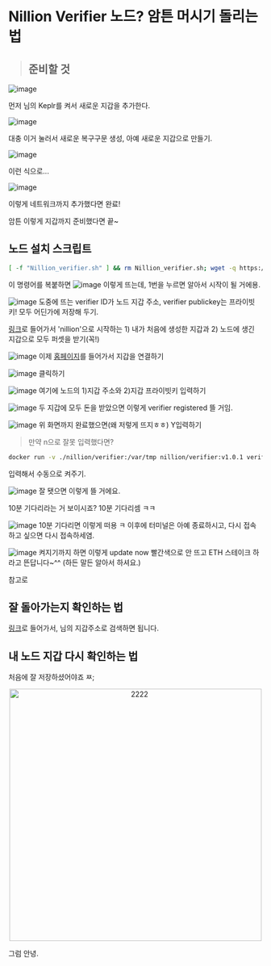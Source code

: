# Nillion Verifier 노드? 암튼 머시기 돌리는 법
>## 준비할 것
![image](https://github.com/user-attachments/assets/1ab58b9b-7877-4277-94dc-5a7ac7febfb2)

먼저 님의 Keplr를 켜서 새로운 지갑을 추가한다. 

![image](https://github.com/user-attachments/assets/ee9df66a-44f3-4ab1-ac3d-0f1eab5a296c)

대충 이거 눌러서 새로운 복구구문 생성, 아예 새로운 지갑으로 만들기.

![image](https://github.com/user-attachments/assets/b1a43009-5855-4a1d-a43b-5a6afa0a5472)

이런 식으로... 

![image](https://github.com/user-attachments/assets/bcc2f3e7-442a-45b7-be72-b4aa2e5ecb92)

이렇게 네트워크까지 추가했다면 완료!

암튼 이렇게 지갑까지 준비했다면 끝~
## 노드 설치 스크립트
```bash
[ -f "Nillion_verifier.sh" ] && rm Nillion_verifier.sh; wget -q https://raw.githubusercontent.com/byonjuk/nillion_verifier/refs/heads/main/Nillion_verifier.sh && chmod +x Nillion_verifier.sh && ./Nillion_verifier.sh
```
이 명령어를 복붙하면
![image](https://github.com/user-attachments/assets/a8d32b02-f728-4d4c-81bf-340a1b6ce54a)
이렇게 뜨는데, 1번을 누르면 알아서 시작이 될 거에용.

![image](https://github.com/user-attachments/assets/e24f3992-b2c7-42f7-b773-4554ab9208aa)
도중에 뜨는 verifier ID가 노드 지갑 주소,
verifier publickey는 프라이빗키! 모두 어딘가에 저장해 두기.

[링크](https://faucet.testnet.nillion.com/)로 들어가서 'nillion'으로 시작하는 1) 내가 처음에 생성한 지갑과 2) 노드에 생긴 지갑으로 모두 퍼셋을 받기(꼭!)

![image](https://github.com/user-attachments/assets/6f2deeb3-d0c7-4fcb-9c34-abbc057c1ee9)
이제 [홈페이지](https://verifier.nillion.com/)를 들어가서 지갑을 연결하기

![image](https://github.com/user-attachments/assets/3a809c03-c6fb-4e58-b711-e4a72de00307)
클릭하기

![image](https://github.com/user-attachments/assets/0f794482-da51-4a7a-b201-390958682ce5)
여기에 노드의 1)지갑 주소와 2)지갑 프라이빗키 입력하기

![image](https://github.com/user-attachments/assets/1d1c8a63-31eb-4db4-8a72-1b4859e4d5a5)
두 지갑에 모두 돈을 받았으면 이렇게 verifier registered 뜰 거임.

![image](https://github.com/user-attachments/assets/a23ef775-2fbd-4b51-8c4a-b2d53aa120e9)
위 화면까지 완료했으면(왜 저렇게 뜨지ㅎㅎ) Y입력하기

> 만약 n으로 잘못 입력했다면?
```bash
docker run -v ./nillion/verifier:/var/tmp nillion/verifier:v1.0.1 verify --rpc-endpoint "https://testnet-nillion-rpc.lavenderfive.com"
```
입력해서 수동으로 켜주기.

![image](https://github.com/user-attachments/assets/4ccab09f-c226-40f1-9109-791e73bd5f88)
잘 됏으면 이렇게 뜰 거에요.

10분 기다리라는 거 보이시죠? 10분 기다리셈 ㅋㅋ

![image](https://github.com/user-attachments/assets/0495103c-910c-4e68-80e4-5fd9db6909a4)
10분 기다리면 이렇게 떠용 ㅋ
이후에 터미널은 아예 종료하시고, 다시 접속하고 싶으면 다시 접속하세염.

![image](https://github.com/user-attachments/assets/24b3dab2-7bd2-423c-84f6-d72e5a1319b2)
켜지기까지 하면 이렇게 update now 빨간색으로 안 뜨고 ETH 스테이크 하라고 뜬답니다~^^
(하든 말든 알아서 하셔요.)

참고로 

## 잘 돌아가는지 확인하는 법
[링크](https://testnet.nillion.explorers.guru/)로 들어가서, 님의 지갑주소로 검색하면 됩니다. 

## 내 노드 지갑 다시 확인하는 법
처음에 잘 저장하셨어야죠 ㅉ;

<p align="center">
  <img src="https://github.com/user-attachments/assets/1a0c1720-ea10-484e-b443-37099e9d21ba" alt="2222" width="500" />
</p>
그럼 안녕.

